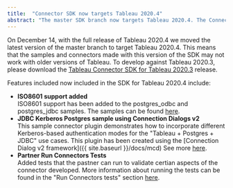 ```yaml
---
title:  "Connector SDK now targets Tableau 2020.4"
abstract: "The master SDK branch now targets Tableau 2020.4. The Connector SDK for 2020.3 has released for those wishing to target that version."
---
```


On December 14, with the full release of Tableau 2020.4 we moved the latest version of the master branch to target Tableau 2020.4. This means that the samples and connectors made with this version of the SDK may not work with older versions of Tableau. To develop against Tableau 2020.3, please download the [Tableau Connector SDK for Tableau 2020.3](https://github.com/tableau/connector-plugin-sdk/releases/tag/tableau-2020.3) release.

Features included now included in the SDK for Tableau 2020.4 include:

- __ISO8601 support added__ <br/>
 ISO8601 support has been added to the postgres_odbc and postgres_jdbc samples. The samples can be found [here](https://github.com/tableau/connector-plugin-sdk/tree/master/samples/plugins).
- __JDBC Kerberos Postgres sample using Connection Dialogs v2__ <br/>
This sample connector plugin demonstrates how to incorporate different Kerberos-based authentication modes for the "Tableau + Postgres + JDBC" use cases. This plugin has been created using the [Connection Dialog v2 framework]({{ site.baseurl }}/docs/mcd) See more [here](https://github.com/tableau/connector-plugin-sdk/tree/master/samples/scenarios/jdbc_kerberos).
- __Partner Run Connectors Tests__ <br/>
Added tests that the pastner can run to validate certian aspects of the connector developed. More information about running the tests can be found in the "Run Connectors tests" section [here](https://tableau.github.io/connector-plugin-sdk/docs/tdvt).
